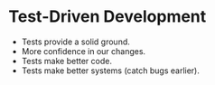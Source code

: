 # Test-Driven Development


* Tests provide a solid ground.
* More confidence in our changes.
* Tests make better code.
* Tests make better systems (catch bugs earlier).


